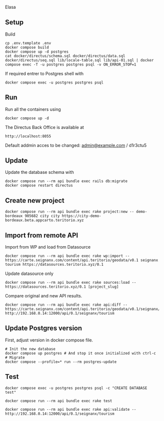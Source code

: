 Elasa

## Setup

Build
```
cp .env.template .env
docker compose build
docker compose up -d postgres
cat docker/directus/schema.sql docker/directus/data.sql docker/directus/seq.sql lib/locale-table.sql lib/api-01.sql | docker compose exec -T -u postgres postgres psql -v ON_ERROR_STOP=1
```

If required entrer to Postgres shell with
```
docker compose exec -u postgres postgres psql
```

## Run

Run all the containers using
```
docker compose up -d
```

The Directus Back Office is available at
```
http://localhost:8055
```

Default addmin acces to be changed: admin@example.com / d1r3ctu5

## Update

Update the database schema with
```
docker compose run --rm api bundle exec rails db:migrate
docker compose restart directus
```

## Create new project

```
docker compose run --rm api bundle exec rake project:new -- demo-bordeaux 905682 city city https://city-demo-bordeaux.beta.appcarto.teritorio.xyz
```

## Import from remote API

Import from WP and load from Datasource
```
docker compose run --rm api bundle exec rake wp:import -- https://carte.seignanx.com/content/api.teritorio/geodata/v0.1 seignanx tourism https://datasources.teritorio.xyz/0.1
```

Update datasource only
```
docker compose run --rm api bundle exec rake sources:load -- https://datasources.teritorio.xyz/0.1 [project_slug]
```

Compare original and new API results.
```
docker compose run --rm api bundle exec rake api:diff -- https://carte.seignanx.com/content/api.teritorio/geodata/v0.1/seignanx/tourism http://192.168.0.14:12000/api/0.1/seignanx/tourism
```

## Update Postgres version

First, adjust version in docker compose file.
```
# Init the new database
docker compose up postgres # And stop it once initialized with ctrl-c
# Migrate
docker compose --profile=* run --rm postgres-update
```

## Test

```
docker compose exec -u postgres postgres psql -c "CREATE DATABASE test"
```

```
docker compose run --rm api bundle exec rake test
```

```
docker compose run --rm api bundle exec rake api:validate -- http://192.168.0.14:12000/api/0.1/seignanx/tourism
```
